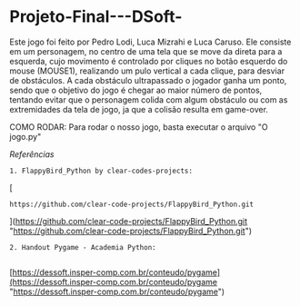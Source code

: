 # Projeto-Final---DSoft-

Este jogo foi feito por Pedro Lodi, Luca Mizrahi e Luca Caruso. Ele consiste em um personagem, no centro de uma tela que se move da direta para a esquerda, cujo movimento é controlado por cliques no botão esquerdo do mouse (MOUSE1), realizando um pulo vertical a cada clique, para desviar de obstáculos. A cada obstáculo ultrapassado o jogador ganha um ponto, sendo que o objetivo do jogo é chegar ao maior número de pontos, tentando evitar que o personagem colida com algum obstáculo ou com as extremidades da tela de jogo, ja que a colisão resulta em game-over.


COMO RODAR: Para rodar o nosso jogo, basta executar o arquivo "O jogo.py"


*Referências*

```
1. FlappyBird_Python by clear-codes-projects:
```


[
```
https://github.com/clear-code-projects/FlappyBird_Python.git
```

](https://github.com/clear-code-projects/FlappyBird_Python.git "https://github.com/clear-code-projects/FlappyBird_Python.git")

```
2. Handout Pygame - Academia Python:
```


```
```

[https://dessoft.insper-comp.com.br/conteudo/pygame](https://dessoft.insper-comp.com.br/conteudo/pygame "https://dessoft.insper-comp.com.br/conteudo/pygame")

```
```

